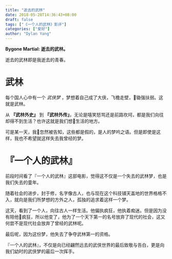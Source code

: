 ```yaml
---
title: "逝去的武林"
date: 2018-05-28T14:36:43+08:00
draft: false
tags: ["《一个人的武林》影评"]
categories: ["爱好"]
author: "Dylan Yang"
---
```


**Bygone Martial: 逝去的武林。**

逝去的武林即是我逝去的青春。

<!--more-->

# 武林

每个国人心中有一个 *武侠梦* ，梦想着自己成了大侠，飞檐走壁，锄强扶弱。这就是武林。

从 **『武林外史』** 到 **『武林外传』**，无论是嘻笑怒骂还是前路坎坷，都是我们向往却得不到生活？也许这就是我们想生活的地方。

可是某一天，我忽然被告知，这些都是假的，是人的梦吟之语。但是即使是这样，我也不希望就这样失去我曾经的梦。

# 『一个人的武林』

前段时间看了『一个人的武林』这部电影，觉得这不仅是一个失去的武林梦，也是我们失去的童年。

随着社会的进步，封于修，名字像古人，也与现在这个科技铺天盖地的世界格格不入，就向是我们所梦想的方外之人，孤独的追求着这样一个梦。

这天，看到了一个人，向往古人一样生活。他偏执疯狂，他执着痴迷。但是因为没有陪他疯狂，所以他变了，他为了一个天下第一的名号放弃了现代的社会，这又何尝不是现代社会放弃了曾经的武林呢。

最后呢，因为这份梦，他失去了争夺武林第一的资格。

『一个人的武林』，不仅是向已经翩然远去的武侠世界的最后致敬与告白，更是向我们幼时的武侠梦的最后一次挥手。